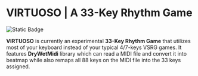 # VIRTUOSO | A 33-Key Rhythm Game

![Static Badge](https://img.shields.io/badge/build-passing-green)

**VIRTUOSO** is currently an experimental **33-Key Rhythm Game** that utilizes most of your keyboard instead of your typical 4/7-keys VSRG games. It features **DryWetMidi** library which can read a MIDI file and convert it into beatmap while also remaps all 88 keys on the MIDI file into the 33 keys assigned.
